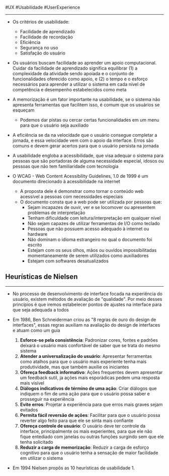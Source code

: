 #UX #Usabilidade #UserExperience

---
- Os critérios de usabilidade:
	- Facilidade de aprendizado
	- Facilidade de recordação
	- Eficiência
	- Segurança no uso
	- Satisfação do usuário
	
- Os usuários buscam facilidade  ao aprender um apoio computacional. Cuidar da facilidade de aprendizado significa equilibrar (1) a complexidade da atividade sendo apoiada e o conjunto de funcionalidades oferecido como apoio, e (2) o tempo e o esforço necessários para aprender a utilizar o sistema em cada nível de competência e desempenho estabelecidos como meta

- A memorização é um fator importante na usabilidade, se o sistema não apresenta ferramentas que facilitem isso, é comum que os usuários se esqueçam
	- Podemos dar pistas ou cercar certas funcionalidades em um menu para que o usuário seja auxiliado

- A eficiência se da na velocidade que o usuário consegue completar a jornada, e essa velocidade vem com o apoio da interface. Erros são comuns e devem gerar acertos para que o usuário persista na jornada

- A usabilidade engloba a acessibilidade, que visa adequar o sistema para pessoas que são portadoras de alguma necessidade especial, idosos ou pessoas que não tem familiaridade com tecnologia

- O WCAG - Web Content Acessibility Guidelines, 1.0 de 1999 é um documento direcionado à acessibilidade na internet
	- A proposta dele é demonstrar como tornar o conteúdo web acessível a pessoas com necessidades especiais
	- O documento consta que a web pode ser utilizada por pessoas que:
		- Sejam incapazes de ouvir, ver e se locomover ou apresentem problemas de interpretação
		- Tenham dificuldade com leitura/interpretação em qualquer nível
		- Não sejam capazes de utilizar ferramentas de I/O como teclado
		- Pessoas que não possuem acesso adequado à internet ou hardware
		- Não dominam o idioma estrangeiro no qual o documento foi escrito
		- Estejam com os seus olhos, mãos ou ouvidos impossibilitadas momentaneamente de serem utilizados como auxiliadores
		- Estejam com softwares desatualizados

## Heurísticas de Nielsen
---

- No processo de desenvolvimento de interface focada na experiência do usuário, existem métodos de avaliação de "qualidade". Por meio desses princípios é que iremos estabelecer pontos de ajustes na interface para que seja adequada a todos

- Em 1986, Ben Schneiderman criou as "8 regras de ouro do design de interfaces", essas regras auxiliam na avaliação do design de interfaces e atuam como um guia
	1. **Esforce-se pela consistência**: Padronizar cores, fontes e padrões deixará o usuário mais confortável de saber que se trata do mesmo sistema
	2. **Atender a universalização do usuário**: Apresentar ferramentas como atalhos para que o usuário mais experiente tenha mais produtividade, mas que também auxilie os iniciantes
	3. **Ofereça feedback informativo**: Ações frequentes devem apresentar um feedback sutil, ja ações mais esporádicas pedem uma resposta mais visível
	4. **Diálogos indicativos de término de uma ação**: Criar diálogos que indiquem o fim de uma ação para que o usuário possa saber e prosseguir na experiência
	5. **Evite erros**: Projetar a experiência para que erros mais graves sejam evitados
	6. **Permita fácil reversão de ações**: Facilitar para que o usuário possa reverter algo feito para que ele se sinta mais confiante
	7. **Ofereça controle de usuário**: O usuário deve ter controle da interface, principalmente os mais experientes, para que ele não fique entediado com janelas ou outras funções surgindo sem que ele tenha solicitado
	8. **Reduzir a carga de memorização**: Reduzir a carga de esforço cognitivo para que o usuário tenha a sensação de maior facilidade em utilizar o sistema

-  Em 1994 Nielsen propôs as 10 heurísticas de usabilidade
	1. 
